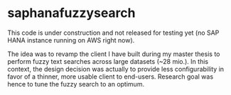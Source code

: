 # saphanafuzzysearch

This code is under construction and not released for testing yet (no SAP HANA instance running on AWS right now). 

The idea was to revamp the client I have built during my master thesis to perform fuzzy text searches across large datasets (~28 mio.).
In this context, the design decision was actually to provide less configurability in favor of a thinner, more usable client to end-users. Research goal was hence to tune the fuzzy search to an optimum. 
